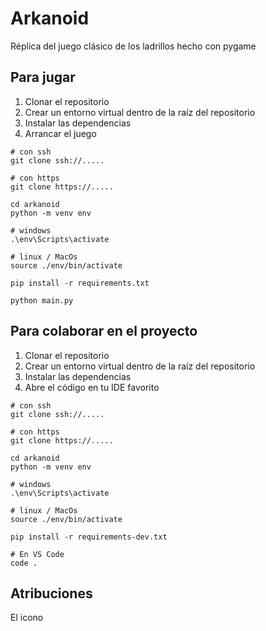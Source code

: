 # Arkanoid

Réplica del juego clásico de los ladrillos hecho con pygame

## Para jugar

1. Clonar el repositorio
2. Crear un entorno virtual dentro de la raíz del repositorio
3. Instalar las dependencias
4. Arrancar el juego

```
# con ssh
git clone ssh://.....

# con https
git clone https://.....

cd arkanoid
python -m venv env

# windows
.\env\Scripts\activate

# linux / MacOs
source ./env/bin/activate

pip install -r requirements.txt

python main.py
```

## Para colaborar en el proyecto

1. Clonar el repositorio
2. Crear un entorno virtual dentro de la raíz del repositorio
3. Instalar las dependencias
4. Abre el código en tu IDE favorito

```
# con ssh
git clone ssh://.....

# con https
git clone https://.....

cd arkanoid
python -m venv env

# windows
.\env\Scripts\activate

# linux / MacOs
source ./env/bin/activate

pip install -r requirements-dev.txt

# En VS Code
code .
```

## Atribuciones

El icono 